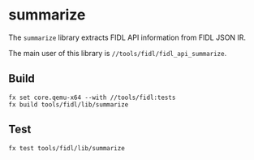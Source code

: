 # summarize

The `summarize` library extracts FIDL API information from FIDL JSON IR.

The main user of this library is `//tools/fidl/fidl_api_summarize`.

## Build

```
fx set core.qemu-x64 --with //tools/fidl:tests
fx build tools/fidl/lib/summarize
```

## Test

```
fx test tools/fidl/lib/summarize
```
